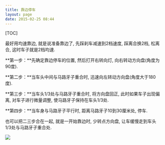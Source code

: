 ```yaml
---
title: 靠边停车
layout: page
date: 2015-02-25 08:44
---
```


[TOC]

最好用均速靠边, 就是说准备靠边了, 先踩刹车减速到2档速度, 踩离合换2档, 松离合, 这时车子就是2档均速.

**第一步：**先确定靠边停车的位置, 然后打开右转向灯, 向右转动方向盘(角度为90度).

**第二步：**当车头中间与马路牙子重合时, 迅速向左转动方向盘(角度大于180度).

**第三步：**当车头1/3处与马路牙子重合时, 将方向盘回正, 此时如果车子出现偏离, 对车子进行微量调整, 使马路牙子保持在车头1/3处.

**第四步：**当车身与马路牙子平行时, 距离马路牙子10到30厘米处, 停车.

也可以把二三步合在一起, 就是一开始靠边时, 少转点方向盘, 让车缓慢走到车头1/3处与马路牙子重合处.

![](http://i60.tinypic.com/2pozlgy.jpg)
